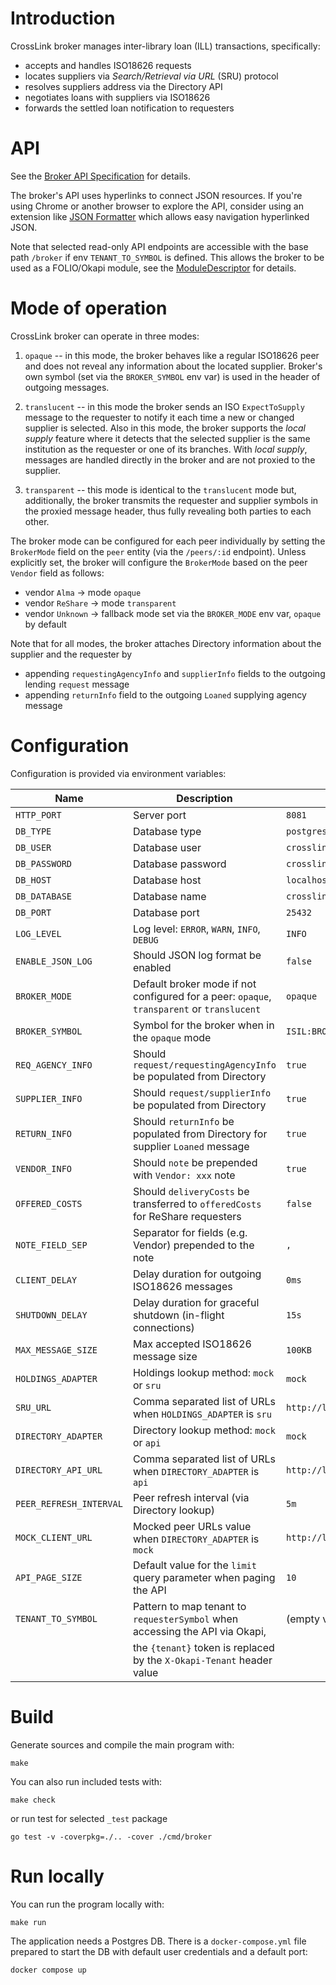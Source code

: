 # Introduction

CrossLink broker manages inter-library loan (ILL) transactions, specifically:

* accepts and handles ISO18626 requests
* locates suppliers via _Search/Retrieval via URL_ (SRU) protocol
* resolves suppliers address via the Directory API
* negotiates loans with suppliers via ISO18626
* forwards the settled loan notification to requesters

# API

See the [Broker API Specification](./oapi/open-api.yaml) for details.

The broker's API uses hyperlinks to connect JSON resources.
If you're using Chrome or another browser to explore the API,
consider using an extension like [JSON Formatter](https://chromewebstore.google.com/detail/json-formatter/bcjindcccaagfpapjjmafapmmgkkhgoa) which allows easy navigation hyperlinked JSON.

Note that selected read-only API endpoints are accessible with the base path `/broker`
if env `TENANT_TO_SYMBOL` is defined.
This allows the broker to be used as a FOLIO/Okapi module,
see the [ModuleDescriptor](./descriptors/ModuleDescriptor-template.json) for details.

# Mode of operation

CrossLink broker can operate in three modes:

1. `opaque` -- in this mode, the broker behaves like a regular ISO18626 peer and does not reveal any information about the located supplier. Broker's own symbol (set via the `BROKER_SYMBOL` env var) is used in the header of outgoing messages.

2. `translucent` -- in this mode the broker sends an ISO `ExpectToSupply` message to the requester to notify it each time a new or changed supplier is selected. Also in this mode, the broker supports the _local supply_ feature where it detects that the selected supplier is the same institution as the requester or one of its branches. With _local supply_, messages are handled directly in the broker and are not proxied to the supplier.

3. `transparent` -- this mode is identical to the `translucent` mode but, additionally, the broker transmits the requester and supplier symbols in the proxied message header, thus fully revealing both parties to each other.

The broker mode can be configured for each peer individually by setting the `BrokerMode` field on the `peer` entity (via the `/peers/:id` endpoint). Unless explicitly set, the broker will configure the `BrokerMode` based on the peer `Vendor` field as follows:

* vendor `Alma` -> mode `opaque`
* vendor `ReShare` -> mode `transparent`
* vendor `Unknown` -> fallback mode set via the `BROKER_MODE` env var, `opaque` by default

Note that for all modes, the broker attaches Directory information about the supplier and the requester by

* appending `requestingAgencyInfo` and `supplierInfo` fields to the outgoing lending `request` message
* appending `returnInfo` field to the outgoing `Loaned` supplying agency message

# Configuration

Configuration is provided via environment variables:

| Name                   | Description                                                                               | Default value                             |
|------------------------|-------------------------------------------------------------------------------------------|-------------------------------------------|
| `HTTP_PORT`            | Server port                                                                               | `8081`                                    |
| `DB_TYPE`              | Database type                                                                             | `postgres`                                |
| `DB_USER`              | Database user                                                                             | `crosslink`                               |
| `DB_PASSWORD`          | Database password                                                                         | `crosslink`                               |
| `DB_HOST`              | Database host                                                                             | `localhost`                               |
| `DB_DATABASE`          | Database name                                                                             | `crosslink`                               |
| `DB_PORT`              | Database port                                                                             | `25432`                                   |
| `LOG_LEVEL`            | Log level: `ERROR`, `WARN`, `INFO`, `DEBUG`                                               | `INFO`                                    |
| `ENABLE_JSON_LOG`      | Should JSON log format be enabled                                                         | `false`                                   |
| `BROKER_MODE`          | Default broker mode if not configured for a peer: `opaque`, `transparent` or `translucent`| `opaque`                                  |
| `BROKER_SYMBOL`        | Symbol for the broker when in the `opaque` mode                                           | `ISIL:BROKER`                             |
| `REQ_AGENCY_INFO`      | Should `request/requestingAgencyInfo` be populated from Directory                         | `true`                                    |
| `SUPPLIER_INFO`        | Should `request/supplierInfo` be populated from Directory                                 | `true`                                    |
| `RETURN_INFO`          | Should `returnInfo` be populated from Directory for supplier `Loaned` message             | `true`                                    |
| `VENDOR_INFO`          | Should `note` be prepended with `Vendor: xxx` note                                        | `true`                                    |
| `OFFERED_COSTS`        | Should `deliveryCosts` be transferred to `offeredCosts` for ReShare requesters            | `false`                                   |
| `NOTE_FIELD_SEP`       | Separator for fields (e.g. Vendor) prepended to the note                                  | `, `                                      |
| `CLIENT_DELAY`         | Delay duration for outgoing ISO18626 messages                                             | `0ms`                                     |
| `SHUTDOWN_DELAY`       | Delay duration for graceful shutdown (in-flight connections)                              | `15s`                                     |
| `MAX_MESSAGE_SIZE`     | Max accepted ISO18626 message size                                                        | `100KB`                                   |
| `HOLDINGS_ADAPTER`     | Holdings lookup method: `mock` or `sru`                                                   | `mock`                                    |
| `SRU_URL`              | Comma separated list of URLs when `HOLDINGS_ADAPTER` is `sru`                             | `http://localhost:8081/sru`               |
| `DIRECTORY_ADAPTER`    | Directory lookup method: `mock` or `api`                                                  | `mock`                                    |
| `DIRECTORY_API_URL`    | Comma separated list of URLs when `DIRECTORY_ADAPTER` is `api`                            | `http://localhost:8081/directory/entries` |
| `PEER_REFRESH_INTERVAL`| Peer refresh interval (via Directory lookup)                                              | `5m`                                      |
| `MOCK_CLIENT_URL`      | Mocked peer URLs value when `DIRECTORY_ADAPTER` is `mock`                                 | `http://localhost:19083/iso18626`         |
| `API_PAGE_SIZE`        | Default value for the `limit` query parameter when paging the API                         | `10`                                      |
| `TENANT_TO_SYMBOL`     | Pattern to map tenant to `requesterSymbol` when accessing the API via Okapi,              | (empty value)                             |
|                        | the `{tenant}` token is replaced by the `X-Okapi-Tenant` header value                     |                                           |

# Build

Generate sources and compile the main program with:

```
make
```

You can also run included tests with:

```
make check
```

or run test for selected `_test` package

```
go test -v -coverpkg=./.. -cover ./cmd/broker
```

# Run locally

You can run the program locally with:

```
make run
```

The application needs a Postgres DB.
There is a `docker-compose.yml` file prepared to start the DB with default user credentials and a default port:

```
docker compose up
```
